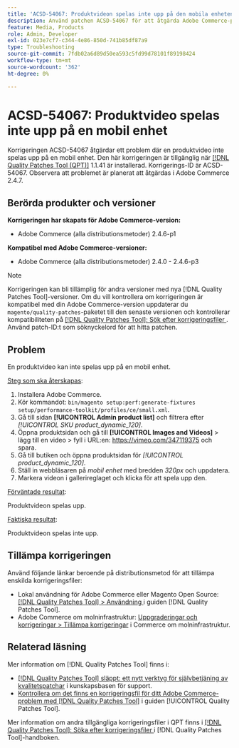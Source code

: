 ```yaml
---
title: 'ACSD-54067: Produktvideon spelas inte upp på den mobila enheten'
description: Använd patchen ACSD-54067 för att åtgärda Adobe Commerce-problemet där en produktvideo inte spelas upp på en mobil enhet.
feature: Media, Products
role: Admin, Developer
exl-id: 023e7cf7-c344-4e86-850d-741b85df87a9
type: Troubleshooting
source-git-commit: 7fdb02a6d89d50ea593c5fd99d78101f89198424
workflow-type: tm+mt
source-wordcount: '362'
ht-degree: 0%

---
```


# ACSD-54067: Produktvideo spelas inte upp på en mobil enhet

Korrigeringen ACSD-54067 åtgärdar ett problem där en produktvideo inte spelas upp på en mobil enhet. Den här korrigeringen är tillgänglig när [[!DNL Quality Patches Tool (QPT)]](https://experienceleague.adobe.com/sv/docs/commerce-operations/tools/quality-patches-tool/quality-patches-tool-to-self-serve-quality-patches) 1.1.41 är installerad. Korrigerings-ID är ACSD-54067. Observera att problemet är planerat att åtgärdas i Adobe Commerce 2.4.7.

## Berörda produkter och versioner

**Korrigeringen har skapats för Adobe Commerce-version:**

* Adobe Commerce (alla distributionsmetoder) 2.4.6-p1

**Kompatibel med Adobe Commerce-versioner:**

* Adobe Commerce (alla distributionsmetoder) 2.4.0 - 2.4.6-p3

>[!NOTE]
>
>Korrigeringen kan bli tillämplig för andra versioner med nya [!DNL Quality Patches Tool]-versioner. Om du vill kontrollera om korrigeringen är kompatibel med din Adobe Commerce-version uppdaterar du `magento/quality-patches`-paketet till den senaste versionen och kontrollerar kompatibiliteten på [[!DNL Quality Patches Tool]: Sök efter korrigeringsfiler ](https://experienceleague.adobe.com/tools/commerce-quality-patches/index.html?lang=sv-SE). Använd patch-ID:t som söknyckelord för att hitta patchen.

## Problem

En produktvideo kan inte spelas upp på en mobil enhet.

<u>Steg som ska återskapas</u>:

1. Installera Adobe Commerce.
1. Kör kommandot:
   `bin/magento setup:perf:generate-fixtures setup/performance-toolkit/profiles/ce/small.xml`.
1. Gå till sidan **[!UICONTROL Admin product list]** och filtrera efter *[!UICONTROL SKU product_dynamic_120]*.
1. Öppna produktsidan och gå till **[!UICONTROL Images and Videos]** > lägg till en video > fyll i URL:en: https://vimeo.com/347119375 och spara.
1. Gå till butiken och öppna produktsidan för *[!UICONTROL product_dynamic_120]*.
1. Ställ in webbläsaren på *mobil enhet* med bredden *320px* och uppdatera.
1. Markera videon i gallerireglaget och klicka för att spela upp den.

<u>Förväntade resultat</u>:

Produktvideon spelas upp.

<u>Faktiska resultat</u>:

Produktvideon spelas inte upp.

## Tillämpa korrigeringen

Använd följande länkar beroende på distributionsmetod för att tillämpa enskilda korrigeringsfiler:

* Lokal användning för Adobe Commerce eller Magento Open Source: [[!DNL Quality Patches Tool] > Användning ](/help/tools/quality-patches-tool/usage.md) i guiden [!DNL Quality Patches Tool].
* Adobe Commerce om molninfrastruktur: [Uppgraderingar och korrigeringar > Tillämpa korrigeringar](https://experienceleague.adobe.com/docs/commerce-cloud-service/user-guide/develop/upgrade/apply-patches.html?lang=sv-SE) i Commerce om molninfrastruktur.

## Relaterad läsning

Mer information om [!DNL Quality Patches Tool] finns i:

* [[!DNL Quality Patches Tool] släppt: ett nytt verktyg för självbetjäning av kvalitetspatchar](https://experienceleague.adobe.com/sv/docs/commerce-operations/tools/quality-patches-tool/quality-patches-tool-to-self-serve-quality-patches) i kunskapsbasen för support.
* [Kontrollera om det finns en korrigeringsfil för ditt Adobe Commerce-problem med  [!DNL Quality Patches Tool]](/help/tools/quality-patches-tool/patches-available-in-qpt/check-patch-for-magento-issue-with-magento-quality-patches.md) i guiden [!UICONTROL Quality Patches Tool].


Mer information om andra tillgängliga korrigeringsfiler i QPT finns i [[!DNL Quality Patches Tool]: Söka efter korrigeringsfiler ](https://experienceleague.adobe.com/tools/commerce-quality-patches/index.html?lang=sv-SE) i [!DNL Quality Patches Tool]-handboken.
